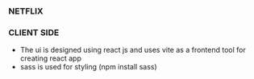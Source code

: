 ### NETFLIX ####

### CLIENT SIDE

- The ui is designed using react js and uses vite as a frontend tool for creating react app
- sass is used for styling (npm install sass)
